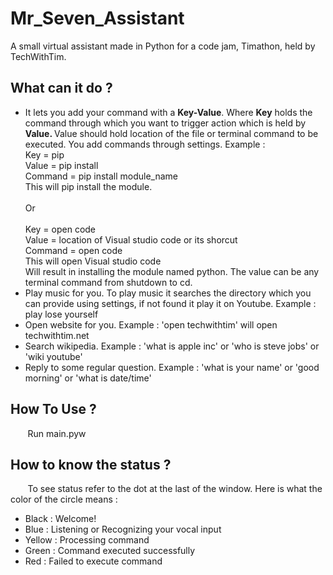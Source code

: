 # Mr_Seven_Assistant
A small virtual assistant made in Python for a code jam, Timathon, held by TechWithTim.

<!--<strong>Note : To access settings or add commands give 'settings' command.</strong>-->

<h2> What can it do ?</h2>

<ul>
  <li>It lets you add your command with a <strong>Key-Value</strong>. Where <strong>Key</strong> holds the command through which you want to trigger action which is held by  <strong>Value. </strong>Value</strong> should hold location of the file or terminal command to be executed. You add commands through settings. Example : <br>
    Key = pip<br>
    Value = pip install<br>
    Command = pip install module_name<br>This will pip install the module.<br><br>Or<br><br>
    Key = open code<br>
    Value = location of Visual studio code or its shorcut<br>
    Command = open code<br>
    This will open Visual studio code
    </li>
    Will result in installing the module named python. The value can be any terminal command from shutdown to cd.</li>
    <li>Play music for you. To play music it searches the directory which you can provide using settings, if not found it play it on Youtube. Example : play lose yourself</li>
    <li>Open website for you. Example : 'open techwithtim' will open techwithtim.net</li>
    <li>Search wikipedia. Example : 'what is apple inc' or 'who is steve jobs' or 'wiki youtube'</li>
    <li>Reply to some regular question. Example : 'what is your name' or 'good morning' or 'what is date/time'
  </ul>
  
<h2> How To Use ?</h2>
&nbsp;&nbsp;&nbsp;&nbsp;&nbsp;&nbsp;&nbsp;Run main.pyw

<h2> How to know the status ?</h2>
&nbsp;&nbsp;&nbsp;&nbsp;&nbsp;&nbsp;&nbsp;To see status refer to the dot at the last of the window.
Here is what the color of the circle means : <br>
<ul>
  <li>Black : Welcome!</li>
  <li>Blue : Listening or Recognizing your vocal input</li>
  <li>Yellow : Processing command</li>
  <li>Green : Command executed successfully</li>
  <li>Red : Failed to execute command</li>
</ul>
